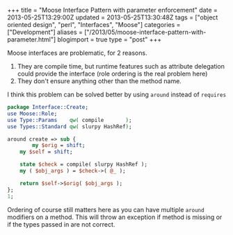+++
title = "Moose Interface Pattern with parameter enforcement"
date = 2013-05-25T13:29:00Z
updated = 2013-05-25T13:30:48Z
tags = ["object oriented design", "perl", "Interfaces", "Moose"]
categories = ["Development"]
aliases = ["/2013/05/moose-interface-pattern-with-parameter.html"]
blogimport = true 
type = "post"
+++

Moose interfaces are problematic, for 2 reasons.

1. They are compile time, but runtime features such as attribute delegation could provide the interface (role ordering is the real problem here)
2. They don't ensure anything other than the method name.

I think this problem can be solved better by using `around` instead of `requires`
```perl
package Interface::Create;
use Moose::Role;
use Type::Params    qw( compile       );
use Types::Standard qw( slurpy HashRef);

around create => sub {
        my $orig = shift;
	my $self = shift;

	state $check = compile( slurpy HashRef );
	my ( $obj_args ) = $check->( @_ );

	return $self->$orig( $obj_args );
};
1;
```

Ordering of course still matters here as you can have multiple `around` modifiers on a method. This will throw an
exception if method is missing or if the types passed in are not correct.
